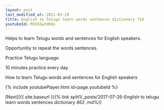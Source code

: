 ```yaml
---
layout: post
last_modified_at: 2021-03-29
title: English to Telugu learn words sentences dictionary 724 
youtubeId: MIbSGw3d6Oo
---
```

 
 
Helps to learn Telugu words and sentences for English speakers.

Opportunitiy to repeat the words sentences. 

Practice Telugu language. 
 
10 minutes practice every day. 
 
How to learn Telugu words and sentences for English speakers 
 
{% include youtubePlayer.html id=page.youtubeId %}
 
 
[Next]({{ site.baseurl }}{% link  split1/_posts/2017-07-26-English to telugu learn words sentences dictionary 462 .md%})
 
